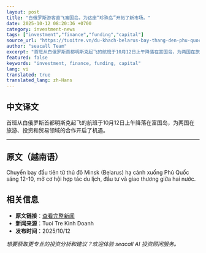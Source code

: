 ```yaml
---
layout: post
title: "白俄罗斯游客直飞富国岛，为这座“珍珠岛”开拓了新市场。"
date: 2025-10-12 08:20:36 +0700
category: investment-news
tags: ["investment","finance","funding","capital"]
source_url: "https://tuoitre.vn/du-khach-belarus-bay-thang-den-phu-quoc-mo-thi-truong-moi-cho-dao-ngoc-20251012112420685.htm"
author: "seacall Team"
excerpt: "首班从白俄罗斯首都明斯克起飞的航班于10月12日上午降落在富国岛，为两国在旅游、投资和贸易领域的合作开启了机遇。..."
featured: false
keywords: "investment, finance, funding, capital"
lang: vi
translated: true
translated_lang: zh-Hans
---
```


## 中文译文

首班从白俄罗斯首都明斯克起飞的航班于10月12日上午降落在富国岛，为两国在旅游、投资和贸易领域的合作开启了机遇。

---

## 原文（越南语）

Chuyến bay đầu tiên từ thủ đô Minsk (Belarus) hạ cánh xuống Phú Quốc sáng 12-10, mở cơ hội hợp tác du lịch, đầu tư và giao thương giữa hai nước.

## 相关信息

- **原文链接**：[查看完整新闻](https://tuoitre.vn/du-khach-belarus-bay-thang-den-phu-quoc-mo-thi-truong-moi-cho-dao-ngoc-20251012112420685.htm)
- **新闻来源**：Tuoi Tre Kinh Doanh
- **发布时间**：2025/10/12

*想要获取更专业的投资分析和建议？欢迎体验 seacall AI 投资顾问服务。*